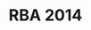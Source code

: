 ---
layout: post
title: RBA 2014
categories: gallery
link: https://plus.google.com/photos/102149159041768601566/albums/6057520088494912257?authkey=COXQ8ZrH-9GFdA
front_img: https://lh3.googleusercontent.com/2NP4lnmcYtB9FOdEKr7XdH_WFS84AhLqXMP1JnZXtza1ZBijg-qz_tZwKTaVVY4-iw-kVr5p7CKWafRMWyReKabj91Gxc1yLTa8b=w330-h220-rw
---